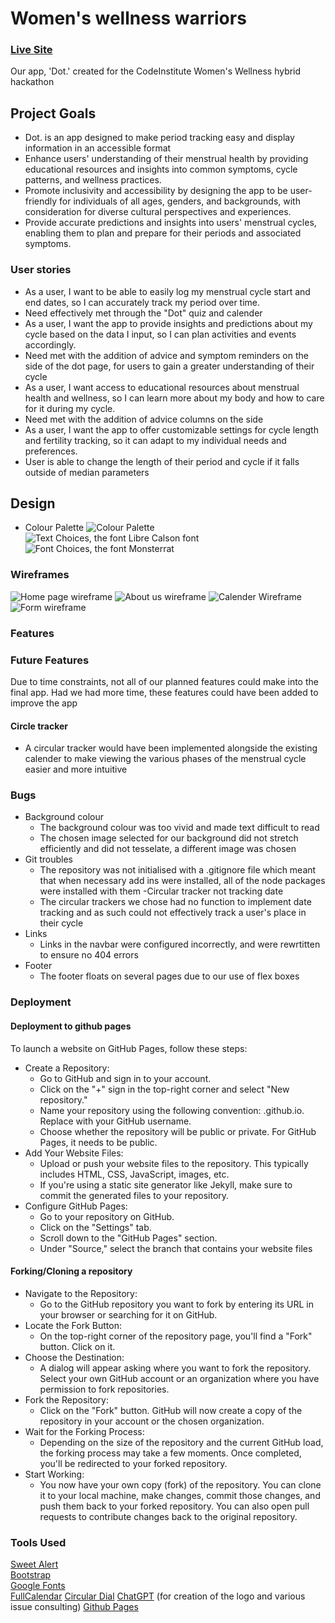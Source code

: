 # Women's wellness warriors

### [Live Site](https://alcl2000.github.io/womenswellnesswarriors/)

Our app, 'Dot.' created for the CodeInstitute Women's Wellness hybrid hackathon

## Project Goals

- Dot. is an app designed to make period tracking easy and display information in an accessible format
- Enhance users' understanding of their menstrual health by providing educational resources and insights into common symptoms, cycle patterns, and wellness practices.
- Promote inclusivity and accessibility by designing the app to be user-friendly for individuals of all ages, genders, and backgrounds, with consideration for diverse cultural perspectives and experiences.
- Provide accurate predictions and insights into users' menstrual cycles, enabling them to plan and prepare for their periods and associated symptoms.

### User stories 
 - As a user, I want to be able to easily log my menstrual cycle start and end dates, so I can accurately track my period over time.
  - Need effectively met through the "Dot" quiz and calender
- As a user, I want the app to provide insights and predictions about my cycle based on the data I input, so I can plan activities and events accordingly.
 - Need met with the addition of advice and symptom reminders on the side of the dot page, for users to gain a greater understanding of their cycle
- As a user, I want access to educational resources about menstrual health and wellness, so I can learn more about my body and how to care for it during my cycle.
 - Need met with the addition of advice columns on the side
- As a user, I want the app to offer customizable settings for cycle length and fertility tracking, so it can adapt to my individual needs and preferences.
 - User is able to change the length of their period and cycle if it falls outside of median parameters

## Design

- Colour Palette 
![Colour Palette](docs/dot_color_palette.png)
![Text Choices, the font Libre Calson font](docs/font-choices-1.png)
![Font Choices, the font Monsterrat](docs/font-choices-2.png)
###  Wireframes
![Home page wireframe](docs/dothome.png)
![About us wireframe](docs/dotaboutus.png)
![Calender Wireframe](docs/dotcalender.png)
![Form wireframe](docs/dotquiz.png)

### Features


### Future Features

Due to time constraints, not all of our planned features could make into the final app. Had we had more time, these features could have been added to improve the app

#### Circle tracker 
- A circular tracker would have been implemented alongside the existing calender to make viewing the various phases of the menstrual cycle easier and more intuitive

### Bugs 

- Background colour
    - The background colour was too vivid and made text difficult to read
    - The chosen image selected for our background did not stretch efficiently and did not tesselate, a different image was chosen
- Git troubles
    - The repository was not initialised with a .gitignore file which meant that when necessary add ins were installed, all of the node packages were installed with them
-Circular tracker not tracking date 
    - The circular trackers we chose had no function to implement date tracking and as such could not effectively track a user's place in their cycle
- Links
    - Links in the navbar were configured incorrectly, and were rewrtitten to ensure no 404 errors
- Footer
    - The footer floats on several pages due to our use of flex boxes 

### Deployment

#### Deployment to github pages
To launch a website on GitHub Pages, follow these steps:

- Create a Repository:
    -   Go to GitHub and sign in to your account.
    - Click on the "+" sign in the top-right corner and select "New repository."
    - Name your repository using the following convention: <username>.github.io. Replace <username> with your GitHub username.
    - Choose whether the repository will be public or private. For GitHub Pages, it needs to be public.
- Add Your Website Files:
    - Upload or push your website files to the repository. This typically includes HTML, CSS, JavaScript, images, etc.
    - If you're using a static site generator like Jekyll, make sure to commit the generated files to your repository.
- Configure GitHub Pages:
    - Go to your repository on GitHub.
    - Click on the "Settings" tab.
    - Scroll down to the "GitHub Pages" section.
    - Under "Source," select the branch that contains your website files

#### Forking/Cloning a repository
- Navigate to the Repository:
    - Go to the GitHub repository you want to fork by entering its URL in your browser or searching for it on GitHub.
- Locate the Fork Button:
    - On the top-right corner of the repository page, you'll find a "Fork" button. Click on it.
- Choose the Destination:
    - A dialog will appear asking where you want to fork the repository. Select your own GitHub account or an organization where you have permission to fork repositories.
- Fork the Repository:
    - Click on the "Fork" button. GitHub will now create a copy of the repository in your account or the chosen organization.
- Wait for the Forking Process:
    - Depending on the size of the repository and the current GitHub load, the forking process may take a few moments. Once completed, you'll be redirected to your forked repository.
- Start Working:
    - You now have your own copy (fork) of the repository. You can clone it to your local machine, make changes, commit those changes, and push them back to your forked repository. You can also open pull requests to contribute changes back to the original repository.



### Tools Used

[Sweet Alert](https://sweetalert2.github.io/)  
[Bootstrap](https://getbootstrap.com/)  
[Google Fonts](https://fonts.google.com/)  
[FullCalendar](https://fullcalendar.io/)
[Circular Dial](https://codepen.io/robertkoons/pen/NByBMg)
[ChatGPT](https://chat.openai.com/) (for creation of the logo and various issue consulting)
[Github Pages]()
